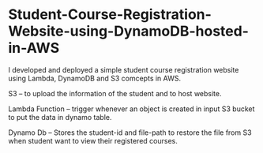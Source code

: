 # Student-Course-Registration-Website-using-DynamoDB-hosted-in-AWS

I developed and deployed a simple student course registration website using Lambda, DynamoDB and S3 comcepts in AWS.

S3 – to upload the information of the student and to host website.
 
Lambda Function – trigger whenever an object is created in input S3 bucket to put the data in dynamo table.

Dynamo Db – Stores the student-id and file-path to restore the file from S3 when student want to view their registered courses.


